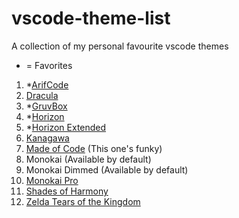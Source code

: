 # vscode-theme-list
A collection of my personal favourite vscode themes

* = Favorites

1. *[ArifCode](https://marketplace.visualstudio.com/items?itemName=arifbudimanar.arifcode-theme)
2. [Dracula](https://marketplace.visualstudio.com/items?itemName=dracula-theme.theme-dracula)
3. *[GruvBox](https://marketplace.visualstudio.com/items?itemName=jdinhlife.gruvbox)
4. *[Horizon](https://marketplace.visualstudio.com/items?itemName=alexandernanberg.horizon-theme-vscode)
5. *[Horizon Extended](https://marketplace.visualstudio.com/items?itemName=LanceWilhelm.horizon-extended)
6. [Kanagawa](https://marketplace.visualstudio.com/items?itemName=qufiwefefwoyn.kanagawa)
7. [Made of Code](https://marketplace.visualstudio.com/items?itemName=brian-yu.made-of-code) (This one's funky)
8. Monokai (Available by default)
9. Monokai Dimmed (Available by default)
10. [Monokai Pro](https://marketplace.visualstudio.com/items?itemName=monokai.theme-monokai-pro-vscode)
11. [Shades of Harmony](https://marketplace.visualstudio.com/items?itemName=vajahath-ahmed.shades-of-harmony)
12. [Zelda Tears of the Kingdom](https://marketplace.visualstudio.com/items?itemName=AllieMartz.zelda-totk)
